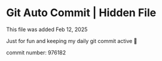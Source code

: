 # Git Auto Commit | Hidden File

This file was added Feb 12, 2025

Just for fun and keeping my daily git commit active 🤪

commit number: 976182
